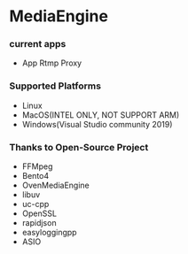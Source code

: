 # MediaEngine

### current apps
* App Rtmp Proxy

### Supported Platforms
* Linux
* MacOS(INTEL ONLY, NOT SUPPORT ARM)
* Windows(Visual Studio community 2019)

### Thanks to Open-Source Project
* FFMpeg
* Bento4
* OvenMediaEngine
* libuv
* uc-cpp
* OpenSSL
* rapidjson
* easyloggingpp
* ASIO
